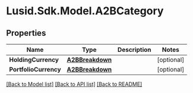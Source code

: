 
# Lusid.Sdk.Model.A2BCategory

## Properties

Name | Type | Description | Notes
------------ | ------------- | ------------- | -------------
**HoldingCurrency** | [**A2BBreakdown**](A2BBreakdown.md) |  | [optional] 
**PortfolioCurrency** | [**A2BBreakdown**](A2BBreakdown.md) |  | [optional] 

[[Back to Model list]](../README.md#documentation-for-models)
[[Back to API list]](../README.md#documentation-for-api-endpoints)
[[Back to README]](../README.md)

